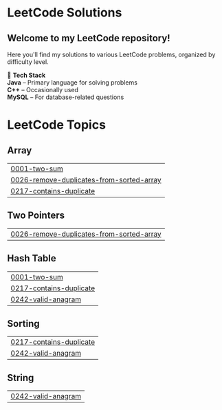 # **LeetCode Solutions**  
## **Welcome to my LeetCode repository!**

Here you'll find my solutions to various LeetCode problems, organized by difficulty level.

🚀 **Tech Stack**  
**Java** – Primary language for solving problems  
**C++** – Occasionally used  
**MySQL** – For database-related questions  

<!---LeetCode Topics Start-->
# LeetCode Topics
## Array
|  |
| ------- |
| [0001-two-sum](https://github.com/varad-kulkarni172/leetcode_solutions-daily/tree/master/0001-two-sum) |
| [0026-remove-duplicates-from-sorted-array](https://github.com/varad-kulkarni172/leetcode_solutions-daily/tree/master/0026-remove-duplicates-from-sorted-array) |
| [0217-contains-duplicate](https://github.com/varad-kulkarni172/leetcode_solutions-daily/tree/master/0217-contains-duplicate) |
## Two Pointers
|  |
| ------- |
| [0026-remove-duplicates-from-sorted-array](https://github.com/varad-kulkarni172/leetcode_solutions-daily/tree/master/0026-remove-duplicates-from-sorted-array) |
## Hash Table
|  |
| ------- |
| [0001-two-sum](https://github.com/varad-kulkarni172/leetcode_solutions-daily/tree/master/0001-two-sum) |
| [0217-contains-duplicate](https://github.com/varad-kulkarni172/leetcode_solutions-daily/tree/master/0217-contains-duplicate) |
| [0242-valid-anagram](https://github.com/varad-kulkarni172/leetcode_solutions-daily/tree/master/0242-valid-anagram) |
## Sorting
|  |
| ------- |
| [0217-contains-duplicate](https://github.com/varad-kulkarni172/leetcode_solutions-daily/tree/master/0217-contains-duplicate) |
| [0242-valid-anagram](https://github.com/varad-kulkarni172/leetcode_solutions-daily/tree/master/0242-valid-anagram) |
## String
|  |
| ------- |
| [0242-valid-anagram](https://github.com/varad-kulkarni172/leetcode_solutions-daily/tree/master/0242-valid-anagram) |
<!---LeetCode Topics End-->